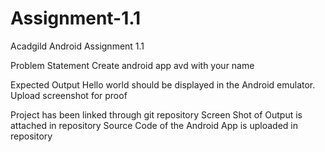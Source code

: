 # Assignment-1.1
Acadgild Android Assignment 1.1

Problem Statement
Create android app avd with your name

Expected Output
Hello world should be displayed in the Android emulator. Upload screenshot for proof


Project has been linked through git repository
Screen Shot of Output is attached in repository
Source Code of the Android App is uploaded in repository
